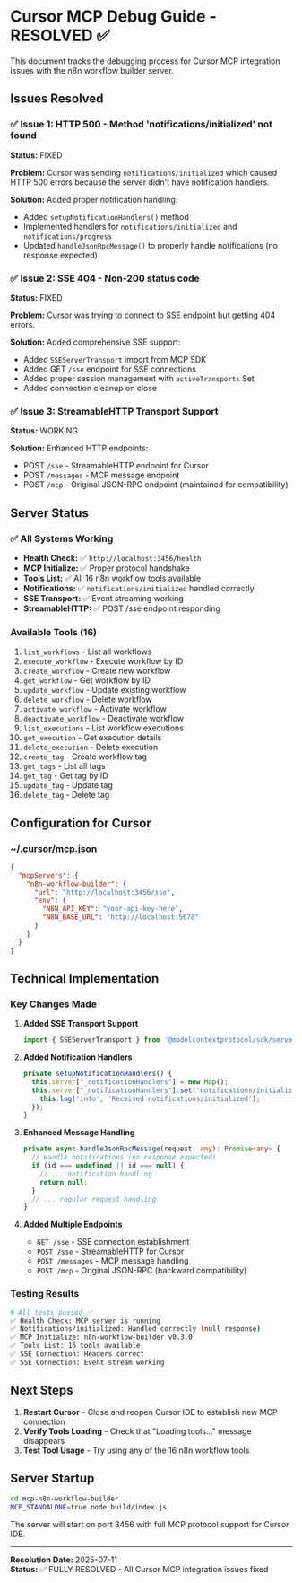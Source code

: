 # Cursor MCP Debug Guide - RESOLVED ✅

This document tracks the debugging process for Cursor MCP integration issues with the n8n workflow builder server.

## Issues Resolved

### ✅ Issue 1: HTTP 500 - Method 'notifications/initialized' not found
**Status:** FIXED

**Problem:** Cursor was sending `notifications/initialized` which caused HTTP 500 errors because the server didn't have notification handlers.

**Solution:** Added proper notification handling:
- Added `setupNotificationHandlers()` method
- Implemented handlers for `notifications/initialized` and `notifications/progress`
- Updated `handleJsonRpcMessage()` to properly handle notifications (no response expected)

### ✅ Issue 2: SSE 404 - Non-200 status code
**Status:** FIXED

**Problem:** Cursor was trying to connect to SSE endpoint but getting 404 errors.

**Solution:** Added comprehensive SSE support:
- Added `SSEServerTransport` import from MCP SDK
- Added GET `/sse` endpoint for SSE connections
- Added proper session management with `activeTransports` Set
- Added connection cleanup on close

### ✅ Issue 3: StreamableHTTP Transport Support
**Status:** WORKING

**Solution:** Enhanced HTTP endpoints:
- POST `/sse` - StreamableHTTP endpoint for Cursor
- POST `/messages` - MCP message endpoint  
- POST `/mcp` - Original JSON-RPC endpoint (maintained for compatibility)

## Server Status

### ✅ All Systems Working
- **Health Check:** ✅ `http://localhost:3456/health`
- **MCP Initialize:** ✅ Proper protocol handshake
- **Tools List:** ✅ All 16 n8n workflow tools available
- **Notifications:** ✅ `notifications/initialized` handled correctly
- **SSE Transport:** ✅ Event streaming working
- **StreamableHTTP:** ✅ POST /sse endpoint responding

### Available Tools (16)
1. `list_workflows` - List all workflows
2. `execute_workflow` - Execute workflow by ID
3. `create_workflow` - Create new workflow
4. `get_workflow` - Get workflow by ID
5. `update_workflow` - Update existing workflow
6. `delete_workflow` - Delete workflow
7. `activate_workflow` - Activate workflow
8. `deactivate_workflow` - Deactivate workflow
9. `list_executions` - List workflow executions
10. `get_execution` - Get execution details
11. `delete_execution` - Delete execution
12. `create_tag` - Create workflow tag
13. `get_tags` - List all tags
14. `get_tag` - Get tag by ID
15. `update_tag` - Update tag
16. `delete_tag` - Delete tag

## Configuration for Cursor

### ~/.cursor/mcp.json
```json
{
  "mcpServers": {
    "n8n-workflow-builder": {
      "url": "http://localhost:3456/sse",
      "env": {
        "N8N_API_KEY": "your-api-key-here",
        "N8N_BASE_URL": "http://localhost:5678"
      }
    }
  }
}
```

## Technical Implementation

### Key Changes Made

1. **Added SSE Transport Support**
   ```typescript
   import { SSEServerTransport } from '@modelcontextprotocol/sdk/server/sse.js';
   ```

2. **Added Notification Handlers**
   ```typescript
   private setupNotificationHandlers() {
     this.server["_notificationHandlers"] = new Map();
     this.server["_notificationHandlers"].set('notifications/initialized', async (notification: any) => {
       this.log('info', 'Received notifications/initialized');
     });
   }
   ```

3. **Enhanced Message Handling**
   ```typescript
   private async handleJsonRpcMessage(request: any): Promise<any> {
     // Handle notifications (no response expected)
     if (id === undefined || id === null) {
       // ... notification handling
       return null;
     }
     // ... regular request handling
   }
   ```

4. **Added Multiple Endpoints**
   - `GET /sse` - SSE connection establishment
   - `POST /sse` - StreamableHTTP for Cursor
   - `POST /messages` - MCP message handling
   - `POST /mcp` - Original JSON-RPC (backward compatibility)

### Testing Results

```bash
# All tests passed ✅
✅ Health Check: MCP server is running
✅ Notifications/initialized: Handled correctly (null response)
✅ MCP Initialize: n8n-workflow-builder v0.3.0  
✅ Tools List: 16 tools available
✅ SSE Connection: Headers correct
✅ SSE Connection: Event stream working
```

## Next Steps

1. **Restart Cursor** - Close and reopen Cursor IDE to establish new MCP connection
2. **Verify Tools Loading** - Check that "Loading tools..." message disappears
3. **Test Tool Usage** - Try using any of the 16 n8n workflow tools

## Server Startup

```bash
cd mcp-n8n-workflow-builder
MCP_STANDALONE=true node build/index.js
```

The server will start on port 3456 with full MCP protocol support for Cursor IDE.

---

**Resolution Date:** 2025-07-11  
**Status:** ✅ FULLY RESOLVED - All Cursor MCP integration issues fixed 